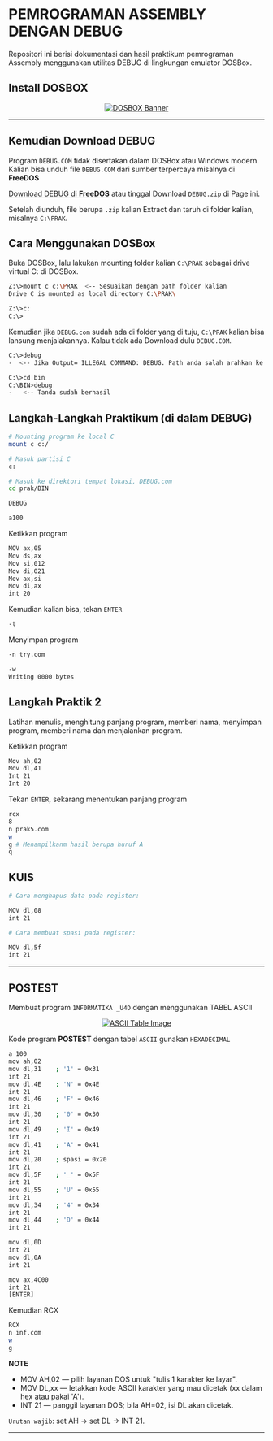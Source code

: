 # PEMROGRAMAN ASSEMBLY DENGAN DEBUG

Repositori ini berisi dokumentasi dan hasil praktikum pemrograman Assembly menggunakan utilitas DEBUG di lingkungan emulator DOSBox.

## Install DOSBOX

<div align="center">
<a href="https://www.dosbox.com/download.php?main=1">
  <img src="https://www.dosgames.com/blogimgs/dosbox-banner.png" alt="DOSBOX Banner" />
</a>
</div>

---

## Kemudian Download DEBUG

Program `DEBUG.COM` tidak disertakan dalam DOSBox atau Windows modern. Kalian bisa unduh file `DEBUG.COM` dari sumber terpercaya misalnya di **FreeDOS**

<a href="https://www.freedos.org/download/">Download DEBUG di **FreeDOS**</a> atau tinggal Download `DEBUG.zip` di Page ini.

Setelah diunduh, file berupa `.zip` kalian Extract dan taruh di folder kalian, misalnya `C:\PRAK`.

## Cara Menggunakan DOSBox

Buka DOSBox, lalu lakukan mounting folder kalian `C:\PRAK` sebagai drive virtual C: di DOSBox.

```bash
Z:\>mount c c:\PRAK  <-- Sesuaikan dengan path folder kalian
Drive C is mounted as local directory C:\PRAK\

Z:\>c:
C:\>
```

Kemudian jika `DEBUG.com` sudah ada di folder yang di tuju, `C:\PRAK` kalian bisa lansung menjalakannya. Kalau tidak ada Download dulu `DEBUG.COM`.

```bash
C:\>debug
-  <-- Jika Output= ILLEGAL COMMAND: DEBUG. Path anda salah arahkan ke folder BIN tempat DEBUG.com berada
```

```bash
C:\>cd bin
C:\BIN>debug
-   <-- Tanda sudah berhasil
```

## Langkah-Langkah Praktikum (di dalam DEBUG)

```bash
# Mounting program ke local C
mount c c:/

# Masuk partisi C
c:

# Masuk ke direktori tempat lokasi, DEBUG.com
cd prak/BIN

DEBUG

a100
```

Ketikkan program

```bash
MOV ax,05
Mov ds,ax
Mov si,012
Mov di,021
Mov ax,si
Mov di,ax
int 20
```

Kemudian kalian bisa, tekan `ENTER`

```bash
-t
```

Menyimpan program

```bash
-n try.com

-w
Writing 0000 bytes
```

## Langkah Praktik 2

Latihan menulis, menghitung panjang program, memberi nama, menyimpan program, memberi nama dan menjalankan program.

Ketikkan program

```bash
Mov ah,02
Mov dl,41
Int 21
Int 20
```

Tekan `ENTER`, sekarang menentukan panjang program

```bash
rcx
8
n prak5.com
w
g # Menampilkanm hasil berupa huruf A
q
```

## KUIS

```bash
# Cara menghapus data pada register:

MOV dl,08
int 21

# Cara membuat spasi pada register:

MOV dl,5f
int 21

```

---

## POSTEST

Membuat program `1NF0RMATIKA _U4D` dengan menggunakan TABEL ASCII

<div align="center">
<a href="https://www.geeksforgeeks.org/dsa/ascii-table/">
<img src="https://media.geeksforgeeks.org/wp-content/uploads/20240304094301/ASCII-Table-660.png" alt="ASCII Table Image"/>
</a>
</div>

Kode program **POSTEST** dengan tabel `ASCII` gunakan `HEXADECIMAL`

```bash
a 100
mov ah,02
mov dl,31    ; '1' = 0x31
int 21
mov dl,4E    ; 'N' = 0x4E
int 21
mov dl,46    ; 'F' = 0x46
int 21
mov dl,30    ; '0' = 0x30
int 21
mov dl,49    ; 'I' = 0x49
int 21
mov dl,41    ; 'A' = 0x41
int 21
mov dl,20    ; spasi = 0x20
int 21
mov dl,5F    ; '_' = 0x5F
int 21
mov dl,55    ; 'U' = 0x55
int 21
mov dl,34    ; '4' = 0x34
int 21
mov dl,44    ; 'D' = 0x44
int 21

mov dl,0D
int 21
mov dl,0A
int 21

mov ax,4C00
int 21
[ENTER]
```

Kemudian RCX

```bash
RCX
n inf.com
w
g
```

**NOTE**

- MOV AH,02 — pilih layanan DOS untuk "tulis 1 karakter ke layar".
- MOV DL,xx — letakkan kode ASCII karakter yang mau dicetak (xx dalam hex atau pakai 'A').
- INT 21 — panggil layanan DOS; bila AH=02, isi DL akan dicetak.

`Urutan wajib`: set AH → set DL → INT 21.

---
